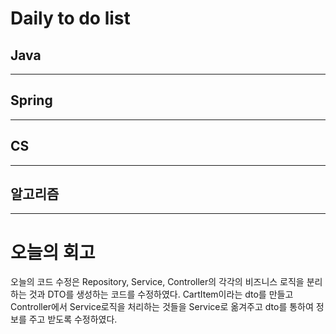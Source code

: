 # Daily to do list
## Java 

- - -
## Spring   

-- - -
## CS    

- - -
## 알고리즘    

---------
# 오늘의 회고

오늘의 코드 수정은 Repository, Service, Controller의 각각의 비즈니스 로직을 분리하는 것과 DTO를 생성하는 코드를 수정하였다.
CartItem이라는 dto를 만들고 Controller에서 Service로직을 처리하는 것들을 Service로 옮겨주고 dto를 통하여 정보를 주고 받도록 수정하였다.
